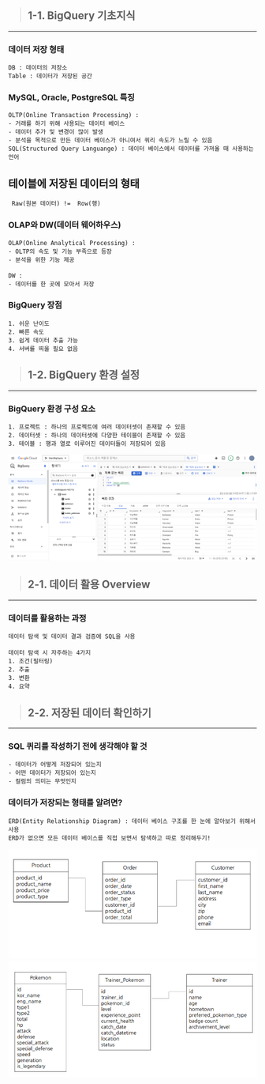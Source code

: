 > ## 1-1. BigQuery 기초지식
---

### 데이터 저장 형태
```
DB : 데이터의 저장소
Table : 데이터가 저장된 공간
```

### MySQL, Oracle, PostgreSQL 특징
```
OLTP(Online Transaction Processing) :
- 거래를 하기 위해 사용되는 데이터 베이스
- 데이터 추가 및 변경이 많이 발생
- 분석을 목적으로 만든 데이터 베이스가 아니여서 쿼리 속도가 느릴 수 있음
SQL(Structured Query Languange) : 데이터 베이스에서 데이터를 가져올 때 사용하는 언어
```

## 테이블에 저장된 데이터의 형태
```
 Raw(원본 데이터) !=  Row(행)
```

### OLAP와 DW(데이터 웨어하우스)
```
OLAP(Online Analytical Processing) :
- OLTP의 속도 및 기능 부족으로 등장
- 분석을 위한 기능 제공

DW :
- 데이터를 한 곳에 모아서 저장
```

### BigQuery 장점
```
1. 쉬운 난이도
2. 빠른 속도
3. 쉽게 데이터 추출 가능
4. 서버를 띄울 필요 없음
```

> ## 1-2. BigQuery 환경 설정
---

### BigQuery 환경 구성 요소
```
1. 프로젝트 : 하나의 프로젝트에 여러 데이터셋이 존재할 수 있음
2. 데이터셋 : 하나의 데이터셋에 다양한 테이블이 존재할 수 있음
3. 테이블 : 행과 열로 이루어진 데이터들이 저장되어 있음
```
![img](../img/image.png)

> ## 2-1. 데이터 활용 Overview
---

### 데이터를 활용하는 과정
```
데이터 탐색 및 데이터 결과 검증에 SQL을 사용

데이터 탐색 시 자주하는 4가지
1. 조건(필터링)
2. 추출
3. 변환
4. 요약
```

> ## 2-2. 저장된 데이터 확인하기
---

### SQL 퀴리를 작성하기 전에 생각해야 할 것
```
- 데이터가 어떻게 저장되어 있는지
- 어떤 데이터가 저장되어 있는지
- 컬럼의 의미는 무엇인지
```

### 데이터가 저장되는 형태를 알려면?
```
ERD(Entity Relationship Diagram) : 데이터 베이스 구조를 한 눈에 알아보기 위해서 사용
ERD가 없으면 모든 데이터 베이스를 직접 보면서 탐색하고 따로 정리해두기!
```
![img](../img/image-1.png)
![img](../img/image-2.png)